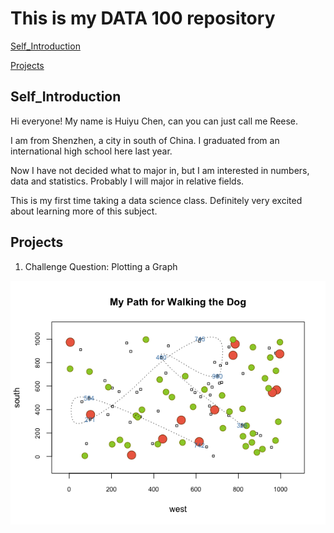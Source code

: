 # This is my DATA 100 repository

[Self_Introduction](#Self_Introduction)

[Projects](#Projects)


## Self_Introduction

Hi everyone! My name is Huiyu Chen, can you can just call me Reese.

I am from Shenzhen, a city in south of China. I graduated from an international high school here last year.

Now I have not decided what to major in, but I am interested in numbers, data and statistics. Probably I will major in
relative fields.

This is my first time taking a data science class. Definitely very excited about learning more of this subject.


## Projects

1. Challenge Question: Plotting a Graph


![GitHub Logo](ChanllengeQuestion.png)
